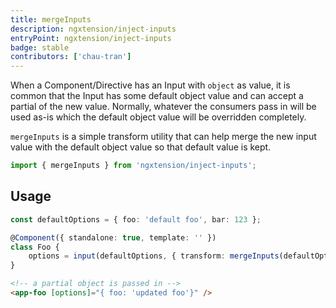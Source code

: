 ```yaml
---
title: mergeInputs
description: ngxtension/inject-inputs
entryPoint: ngxtension/inject-inputs
badge: stable
contributors: ['chau-tran']
---
```


When a Component/Directive has an Input with `object` as value, it is common that
the Input has some default object value and can accept a partial of the new value. Normally,
whatever the consumers pass in will be used as-is which the default object value will be overridden
completely.

`mergeInputs` is a simple transform utility that can help merge the new input value with the default object value
so that default value is kept.

```ts
import { mergeInputs } from 'ngxtension/inject-inputs';
```

## Usage

```ts
const defaultOptions = { foo: 'default foo', bar: 123 };

@Component({ standalone: true, template: '' })
class Foo {
	options = input(defaultOptions, { transform: mergeInputs(defaultOptions) });
}
```

```html
<!-- a partial object is passed in -->
<app-foo [options]="{ foo: 'updated foo'}" />
```
